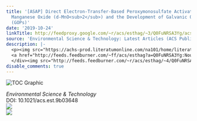 ```yaml
---
title: '[ASAP] Direct Electron-Transfer-Based Peroxymonosulfate Activation by Iron-Doped
  Manganese Oxide (d-MnO<sub>2</sub>) and the Development of Galvanic Oxidation Processes
  (GOPs)'
date: '2019-10-24'
linkTitle: http://feedproxy.google.com/~r/acs/esthag/~3/Q0FuNRSA3Yg/acs.est.9b03648
source: 'Environmental Science & Technology: Latest Articles (ACS Publications)'
description: |-
  <p><img src="https://achs-prod.literatumonline.com/na101/home/literatum/publisher/achs/journals/content/esthag/0/esthag.ahead-of-print/acs.est.9b03648/20191024/images/medium/es9b03648_0007.gif" alt="TOC Graphic"/></p><div><cite>Environmental Science & Technology</cite></div><div>DOI: 10.1021/acs.est.9b03648</div><div class="feedflare">
  <a href="http://feeds.feedburner.com/~ff/acs/esthag?a=Q0FuNRSA3Yg:NouRKjz_CyI:yIl2AUoC8zA"><img src="http://feeds.feedburner.com/~ff/acs/esthag?d=yIl2AUoC8zA" border="0"></img></a>
  </div><img src="http://feeds.feedburner.com/~r/acs/esthag/~4/Q0FuNRSA3Yg" ...
disable_comments: true
---
```

<p><img src="https://achs-prod.literatumonline.com/na101/home/literatum/publisher/achs/journals/content/esthag/0/esthag.ahead-of-print/acs.est.9b03648/20191024/images/medium/es9b03648_0007.gif" alt="TOC Graphic"/></p><div><cite>Environmental Science & Technology</cite></div><div>DOI: 10.1021/acs.est.9b03648</div><div class="feedflare">
<a href="http://feeds.feedburner.com/~ff/acs/esthag?a=Q0FuNRSA3Yg:NouRKjz_CyI:yIl2AUoC8zA"><img src="http://feeds.feedburner.com/~ff/acs/esthag?d=yIl2AUoC8zA" border="0"></img></a>
</div><img src="http://feeds.feedburner.com/~r/acs/esthag/~4/Q0FuNRSA3Yg" ...